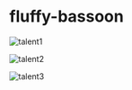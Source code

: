 # fluffy-bassoon


![talent1](https://github.com/ranjankumar9/fluffy-bassoon/assets/107936455/a75a99a2-53b9-462b-b415-3b98f4803271)

![talent2](https://github.com/ranjankumar9/fluffy-bassoon/assets/107936455/c9ac96a5-1847-4868-9d3b-651bbac50589)

![talent3](https://github.com/ranjankumar9/fluffy-bassoon/assets/107936455/6f951689-ec18-4a36-af1a-ec98f374340a)


